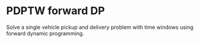 # PDPTW forward DP
Solve a single vehicle pickup and delivery problem with time windows using forward dynamic programming. 
